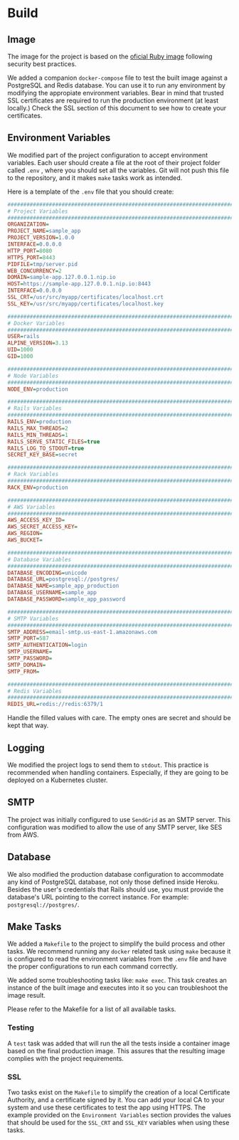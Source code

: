 # Build

## Image

The image for the project is based on the [oficial Ruby image](https://hub.docker.com/_/ruby)
following security best practices.

We added a companion `docker-compose` file to test the built
image against a PostgreSQL and Redis database. You can use it to run any environment
by modifying the appropiate environment variables. Bear in mind that trusted SSL certificates are required to run the
production environment (at least locally.)
Check the SSL section of this document to see how to create your certificates.

## Environment Variables

We modified part of the project configuration to accept environment variables. Each
user should create a file at the root of their project folder called `.env` , where
you should set all the variables. Git will not push this file
to the repository, and it makes `make` tasks work as intended.

Here is a template of the `.env` file that you should create:

```ini
###############################################################################
# Project Variables
###############################################################################
ORGANIZATION=
PROJECT_NAME=sample_app
PROJECT_VERSION=1.0.0
INTERFACE=0.0.0.0
HTTP_PORT=8080
HTTPS_PORT=8443
PIDFILE=tmp/server.pid
WEB_CONCURRENCY=2
DOMAIN=sample-app.127.0.0.1.nip.io
HOST=https://sample-app.127.0.0.1.nip.io:8443
INTERFACE=0.0.0.0
SSL_CRT=/usr/src/myapp/certificates/localhost.crt
SSL_KEY=/usr/src/myapp/certificates/localhost.key

###############################################################################
# Docker Variables
###############################################################################
USER=rails
ALPINE_VERSION=3.13
UID=1000
GID=1000

###############################################################################
# Node Variables
###############################################################################
NODE_ENV=production

###############################################################################
# Rails Variables
###############################################################################
RAILS_ENV=production
RAILS_MAX_THREADS=2
RAILS_MIN_THREADS=1
RAILS_SERVE_STATIC_FILES=true
RAILS_LOG_TO_STDOUT=true
SECRET_KEY_BASE=secret

###############################################################################
# Rack Variables
###############################################################################
RACK_ENV=production

###############################################################################
# AWS Variables
###############################################################################
AWS_ACCESS_KEY_ID=
AWS_SECRET_ACCESS_KEY=
AWS_REGION=
AWS_BUCKET=

###############################################################################
# Database Variables
###############################################################################
DATABASE_ENCODING=unicode
DATABASE_URL=postgresql://postgres/
DATABASE_NAME=sample_app_production
DATABASE_USERNAME=sample_app
DATABASE_PASSWORD=sample_app_password

###############################################################################
# SMTP Variables
###############################################################################
SMTP_ADDRESS=email-smtp.us-east-1.amazonaws.com
SMTP_PORT=587
SMTP_AUTHENTICATION=login
SMTP_USERNAME=
SMTP_PASSWORD=
SMTP_DOMAIN=
SMTP_FROM=

###############################################################################
# Redis Variables
###############################################################################
REDIS_URL=redis://redis:6379/1
```

Handle the filled values with care. The empty ones
are secret and should be kept that way.

## Logging

We modified the project logs to send them to `stdout`. This practice is recommended when handling containers. Especially, if they are going to be deployed
on a Kubernetes cluster.

## SMTP

The project was initially configured to use `SendGrid` as an SMTP server. This configuration
was modified to allow the use of any SMTP server, like SES from
AWS.

## Database

We also modified the production database configuration to accommodate any kind of
PostgreSQL database, not only those defined inside Heroku. Besides the user's credentials that Rails should use, you must provide the database's URL pointing to
the correct instance. For example: `postgresql://postgres/`.

## Make Tasks

We added a `Makefile` to the project to simplify the build process and other tasks.
We recommend running any `docker` related task using `make` because it
is configured to read the environment variables from the `.env` file and have the
proper configurations to run each command correctly.

We added some troubleshooting tasks like: `make exec`. This task creates an instance of the built image and executes into it so you can troubleshoot the image
result.

Please refer to the Makefile for a list of all available tasks.

### Testing

A `test` task was added that will run the all the tests inside a container image
based on the final production image. This assures that the resulting image complies
with the project requirements.

### SSL

Two tasks exist on the `Makefile` to simplify the creation of a local Certificate
Authority, and a certificate signed by it. You can add your local CA to your system
and use these certificates to test the app using HTTPS. The example provided on the
`Environment Variables` section provides the values that should be used for the
`SSL_CRT` and `SSL_KEY` variables when using these tasks.